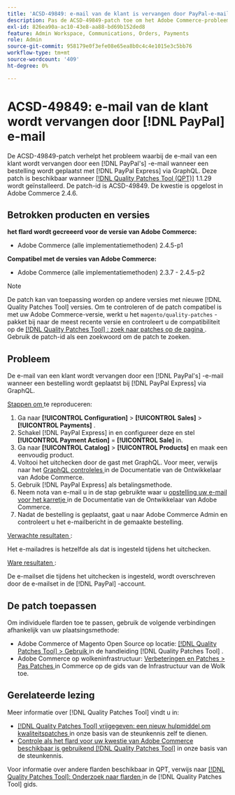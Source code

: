 ```yaml
---
title: 'ACSD-49849: e-mail van de klant is vervangen door PayPal-e-mail'
description: Pas de ACSD-49849-patch toe om het Adobe Commerce-probleem op te lossen, waarbij de e-mail van de klant is vervangen door PayPal-e-mail bij het plaatsen van een bestelling met PayPal Express via GraphQL.
exl-id: 826ea90a-ac10-43e8-aa88-bd69b152ded8
feature: Admin Workspace, Communications, Orders, Payments
role: Admin
source-git-commit: 958179e0f3efe08e65ea8b0c4c4e1015e3c5bb76
workflow-type: tm+mt
source-wordcount: '409'
ht-degree: 0%

---
```


# ACSD-49849: e-mail van de klant wordt vervangen door [!DNL PayPal] e-mail

De ACSD-49849-patch verhelpt het probleem waarbij de e-mail van een klant wordt vervangen door een [!DNL PayPal's] -e-mail wanneer een bestelling wordt geplaatst met [!DNL PayPal Express] via GraphQL. Deze patch is beschikbaar wanneer [[!DNL Quality Patches Tool (QPT)]](/help/announcements/adobe-commerce-announcements/magento-quality-patches-released-new-tool-to-self-serve-quality-patches.md) 1.1.29 wordt geïnstalleerd. De patch-id is ACSD-49849. De kwestie is opgelost in Adobe Commerce 2.4.6.

## Betrokken producten en versies

**het flard wordt gecreeerd voor de versie van Adobe Commerce:**

* Adobe Commerce (alle implementatiemethoden) 2.4.5-p1

**Compatibel met de versies van Adobe Commerce:**

* Adobe Commerce (alle implementatiemethoden) 2.3.7 - 2.4.5-p2

>[!NOTE]
>
>De patch kan van toepassing worden op andere versies met nieuwe [!DNL Quality Patches Tool] versies. Om te controleren of de patch compatibel is met uw Adobe Commerce-versie, werkt u het `magento/quality-patches` -pakket bij naar de meest recente versie en controleert u de compatibiliteit op de [[!DNL Quality Patches Tool] : zoek naar patches op de pagina ](https://experienceleague.adobe.com/tools/commerce-quality-patches/index.html?lang=nl-NL) . Gebruik de patch-id als een zoekwoord om de patch te zoeken.

## Probleem

De e-mail van een klant wordt vervangen door een [!DNL PayPal's] -e-mail wanneer een bestelling wordt geplaatst bij [!DNL PayPal Express] via GraphQL.

<u> Stappen om </u> te reproduceren:

1. Ga naar **[!UICONTROL Configuration]** > **[!UICONTROL Sales]** > **[!UICONTROL Payments]** .
1. Schakel [!DNL PayPal Express] in en configureer deze en stel **[!UICONTROL Payment Action]** = **[!UICONTROL Sale]** in.
1. Ga naar **[!UICONTROL Catalog]** > **[!UICONTROL Products]** en maak een eenvoudig product.
1. Voltooi het uitchecken door de gast met GraphQL. Voor meer, verwijs naar het [ GraphQL controleles ](https://developer.adobe.com/commerce/webapi/graphql/tutorials/checkout/) in de Documentatie van de Ontwikkelaar van Adobe Commerce.
1. Gebruik [!DNL PayPal Express] als betalingsmethode.
1. Neem nota van e-mail u in de stap gebruikte waar u [ opstelling uw e-mail voor het karretje ](https://developer.adobe.com/commerce/webapi/graphql/tutorials/checkout/set-email-address/) in de Documentatie van de Ontwikkelaar van Adobe Commerce.
1. Nadat de bestelling is geplaatst, gaat u naar Adobe Commerce Admin en controleert u het e-mailbericht in de gemaakte bestelling.

<u> Verwachte resultaten </u>:

Het e-mailadres is hetzelfde als dat is ingesteld tijdens het uitchecken.

<u> Ware resultaten </u>:

De e-mailset die tijdens het uitchecken is ingesteld, wordt overschreven door de e-mailset in de [!DNL PayPal] -account.

## De patch toepassen

Om individuele flarden toe te passen, gebruik de volgende verbindingen afhankelijk van uw plaatsingsmethode:

* Adobe Commerce of Magento Open Source op locatie: [[!DNL Quality Patches Tool]  > Gebruik ](https://experienceleague.adobe.com/docs/commerce-operations/tools/quality-patches-tool/usage.html?lang=nl-NL) in de handleiding [!DNL Quality Patches Tool] .
* Adobe Commerce op wolkeninfrastructuur: [ Verbeteringen en Patches > Pas Patches ](https://experienceleague.adobe.com/docs/commerce-cloud-service/user-guide/develop/upgrade/apply-patches.html?lang=nl-NL) in Commerce op de gids van de Infrastructuur van de Wolk toe.

## Gerelateerde lezing

Meer informatie over [!DNL Quality Patches Tool] vindt u in:

* [[!DNL Quality Patches Tool]  vrijgegeven: een nieuw hulpmiddel om kwaliteitspatches ](/help/announcements/adobe-commerce-announcements/magento-quality-patches-released-new-tool-to-self-serve-quality-patches.md) in onze basis van de steunkennis zelf te dienen.
* [ Controle als het flard voor uw kwestie van Adobe Commerce beschikbaar is gebruikend  [!DNL Quality Patches Tool]](/help/support-tools/patches-available-in-qpt-tool/check-patch-for-magento-issue-with-magento-quality-patches.md) in onze basis van de steunkennis.

Voor informatie over andere flarden beschikbaar in QPT, verwijs naar [[!DNL Quality Patches Tool]: Onderzoek naar flarden ](https://experienceleague.adobe.com/tools/commerce-quality-patches/index.html?lang=nl-NL) in de [!DNL Quality Patches Tool] gids.
